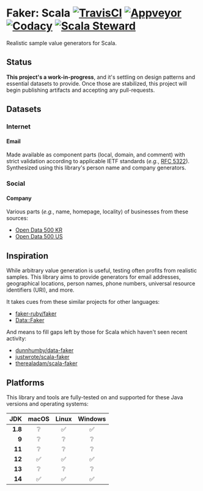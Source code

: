 # Faker: Scala [![TravisCI][travis-ci-status-badge]][travis-ci-build] [![Appveyor][appveyor-status-badge]][appveyor-build] [![Codacy][codacy-status-badge]][codacy-build] [![Scala Steward][scala-steward-status-badge]][scala-steward-overview]

Realistic sample value generators for Scala.

## Status

**This project's a work-in-progress**, and it's settling on design patterns and essential datasets to provide. Once those are stabilized, this project will begin publishing artifacts and accepting any pull-requests.

## Datasets

### Internet

#### Email

Made available as component parts (local, domain, and comment) with strict validation according to applicable IETF standards (_e.g._, [RFC 5322](https://tools.ietf.org/html/rfc5322)). Synthesized using this library's person name and company generators.

### Social

#### Company

Various parts (_e.g._, name, homepage, locality) of businesses from these sources:

- [Open Data 500 KR](https://www.opendata500.com/kr/)
- [Open Data 500 US](https://www.opendata500.com/us/)

## Inspiration

While arbitrary value generation is useful, testing often profits from realistic samples. This library aims to provide generators for email addresses, geographical locations, person names, phone numbers, universal resource identifiers (URI), and more.

It takes cues from these similar projects for other languages:

- [faker-ruby/faker](https://github.com/faker-ruby/faker)
- [Data::Faker](https://metacpan.org/pod/Data::Faker)

And means to fill gaps left by those for Scala which haven't seen recent activity:

- [dunnhumby/data-faker](https://github.com/dunnhumby/data-faker)
- [justwrote/scala-faker](https://github.com/justwrote/scala-faker)
- [therealadam/scala-faker](https://github.com/therealadam/scala-faker)

## Platforms

This library and tools are fully-tested on and supported for these Java versions and operating systems:

| JDK | macOS | Linux | Windows |
| ---: | :---: | :---: | :---: |
| **1.8** | :grey_question: | :white_check_mark: | :white_check_mark: | 
| **9** | :grey_question: | :grey_question: | :grey_question: | 
| **11** | :grey_question: | :grey_question: | :grey_question: | 
| **12** | :white_check_mark: | :white_check_mark: | :white_check_mark: |
| **13** | :grey_question: | :grey_question: | :grey_question: | 
| **14** | :white_check_mark: | :white_check_mark: | :white_check_mark: |

[appveyor-build]: https://ci.appveyor.com/project/michaelahlers/faker-scala
[appveyor-status-badge]: https://ci.appveyor.com/api/projects/status/erw16d62o5erwy95/branch/v0.0.x?svg=true

[codacy-build]: https://codacy.com/app/michaelahlers/faker-scala
[codacy-status-badge]: https://api.codacy.com/project/badge/Grade/73e169149c3d49c6b4b3c8f1e8c65dc1?branch=v0.0.x

[scala-steward-status-badge]: https://img.shields.io/badge/Scala_Steward-helping-blue.svg
[scala-steward-overview]: https://scala-steward.org

[travis-ci-build]: https://www.travis-ci.com/michaelahlers/faker-scala
[travis-ci-status-badge]: https://www.travis-ci.com/michaelahlers/faker-scala.svg?branch=v0.0.x
